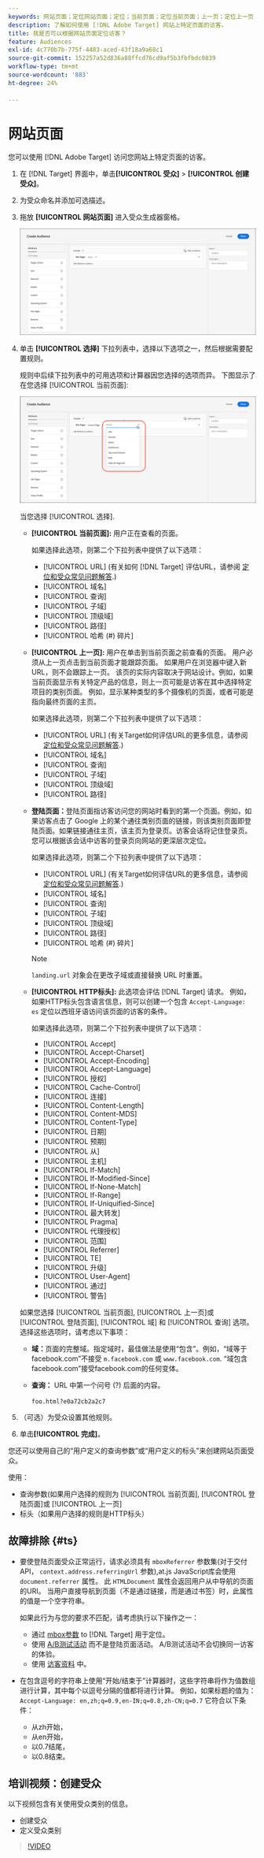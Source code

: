 ```yaml
---
keywords: 网站页面；定位网站页面；定位；当前页面；定位当前页面；上一页；定位上一页；登陆页面；定位登陆页面；HTTP标头
description: 了解如何使用 [!DNL Adobe Target] 网站上特定页面的访客。
title: 我是否可以根据网站页面定位访客？
feature: Audiences
exl-id: 4c770b7b-775f-4483-aced-43f18a9a68c1
source-git-commit: 152257a52d836a88ffcd76cd9af5b3fbfbdc0839
workflow-type: tm+mt
source-wordcount: '883'
ht-degree: 24%

---
```


# 网站页面

您可以使用 [!DNL Adobe Target] 访问您网站上特定页面的访客。

1. 在 [!DNL Target] 界面中，单击&#x200B;**[!UICONTROL 受众]** > **[!UICONTROL 创建受众]**。
1. 为受众命名并添加可选描述。
1. 拖放 **[!UICONTROL 网站页面]** 进入受众生成器窗格。

   ![“网站页面”受众](assets/target_site_pages.png)

1. 单击 **[!UICONTROL 选择]** 下拉列表中，选择以下选项之一，然后根据需要配置规则。

   规则中后续下拉列表中的可用选项和计算器因您选择的选项而异。 下图显示了在您选择 [!UICONTROL 当前页面]:

   ![当前页面](assets/current-page.png)

   当您选择 [!UICONTROL 选择].

   * **[!UICONTROL 当前页面]:** 用户正在查看的页面。

      如果选择此选项，则第二个下拉列表中提供了以下选项：

      * [!UICONTROL URL] (有关如何 [!DNL Target] 评估URL，请参阅 [定位和受众常见问题解答](/help/main/c-target/c-troubleshooting-targets-and-audiences/troubleshooting-targets-and-audiences.md).)
      * [!UICONTROL 域名]
      * [!UICONTROL 查询]
      * [!UICONTROL 子域]
      * [!UICONTROL 顶级域]
      * [!UICONTROL 路径]
      * [!UICONTROL 哈希 (#) 碎片]
   * **[!UICONTROL 上一页]:** 用户在单击到当前页面之前查看的页面。 用户必须从上一页点击到当前页面才能跟踪页面。 如果用户在浏览器中键入新URL，则不会跟踪上一页。 该页的实际内容取决于网站设计。例如，如果当前页面显示有关特定产品的信息，则上一页可能是访客在其中选择特定项目的类别页面。 例如，显示某种类型的多个摄像机的页面，或者可能是指向最终页面的主页。

      如果选择此选项，则第二个下拉列表中提供了以下选项：

      * [!UICONTROL URL] (有关Target如何评估URL的更多信息，请参阅 [定位和受众常见问题解答](/help/main/c-target/c-troubleshooting-targets-and-audiences/troubleshooting-targets-and-audiences.md).)
      * [!UICONTROL 域名]
      * [!UICONTROL 查询]
      * [!UICONTROL 子域]
      * [!UICONTROL 顶级域]
      * [!UICONTROL 路径]
   * **登陆页面：**&#x200B;登陆页面指访客访问您的网站时看到的第一个页面。例如，如果访客点击了 Google 上的某个通往类别页面的链接，则该类别页面即登陆页面。如果链接通往主页，该主页为登录页。访客会话将记住登录页。您可以根据该会话中访客的登录页向网站的更深层次定位。

      如果选择此选项，则第二个下拉列表中提供了以下选项：

      * [!UICONTROL URL] (有关Target如何评估URL的更多信息，请参阅 [定位和受众常见问题解答](/help/main/c-target/c-troubleshooting-targets-and-audiences/troubleshooting-targets-and-audiences.md).)
      * [!UICONTROL 域名]
      * [!UICONTROL 查询]
      * [!UICONTROL 子域]
      * [!UICONTROL 顶级域]
      * [!UICONTROL 路径]
      * [!UICONTROL 哈希 (#) 碎片]

      >[!NOTE]
      >
      >`landing.url` 对象会在更改子域或直接替换 URL 时重置。

   * **[!UICONTROL HTTP标头]:** 此选项会评估 [!DNL Target] 请求。 例如，如果HTTP标头包含语言信息，则可以创建一个包含 `Accept-Language: es` 定位以西班牙语访问该页面的访客的条件。

      如果选择此选项，则第二个下拉列表中提供了以下选项：

      * [!UICONTROL Accept]
      * [!UICONTROL Accept-Charset]
      * [!UICONTROL Accept-Encoding]
      * [!UICONTROL Accept-Language]
      * [!UICONTROL 授权]
      * [!UICONTROL Cache-Control]
      * [!UICONTROL 连接]
      * [!UICONTROL Content-Length]
      * [!UICONTROL Content-MDS]
      * [!UICONTROL Content-Type]
      * [!UICONTROL 日期]
      * [!UICONTROL 预期]
      * [!UICONTROL 从]
      * [!UICONTROL 主机]
      * [!UICONTROL If-Match]
      * [!UICONTROL If-Modified-Since]
      * [!UICONTROL If-None-Match]
      * [!UICONTROL If-Range]
      * [!UICONTROL If-Uniquified-Since]
      * [!UICONTROL 最大转发]
      * [!UICONTROL Pragma]
      * [!UICONTROL 代理授权]
      * [!UICONTROL 范围]
      * [!UICONTROL Referrer]
      * [!UICONTROL TE]
      * [!UICONTROL 升级]
      * [!UICONTROL User-Agent]
      * [!UICONTROL 通过]
      * [!UICONTROL 警告]

   如果您选择 [!UICONTROL 当前页面], [!UICONTROL 上一页]或 [!UICONTROL 登陆页面], [!UICONTROL 域] 和 [!UICONTROL 查询] 选项。 选择这些选项时，请考虑以下事项：

   * **域：**&#x200B;页面的完整域。指定域时，最佳做法是使用“包含”。例如，“域等于facebook.com”不接受 `m.facebook.com` 或 `www.facebook.com`. “域包含facebook.com”接受facebook.com的任何变体。
   * **查询：** URL 中第一个问号 (?) 后面的内容。

      `foo.html?e0a72cb2a2c7`





1. （可选）为受众设置其他规则。
1. 单击&#x200B;**[!UICONTROL 完成]**。

您还可以使用自己的“用户定义的查询参数”或“用户定义的标头”来创建网站页面受众。

使用：

* 查询参数(如果用户选择的规则为 [!UICONTROL 当前页面], [!UICONTROL 登陆页面]或 [!UICONTROL 上一页]
* 标头（如果用户选择的规则是HTTP标头）

## 故障排除 {#ts}

* 要使登陆页面受众正常运行，请求必须具有 `mboxReferrer` 参数集(对于交付API， `context.address.referringUrl` 参数),at.js JavaScript库会使用 `document.referrer` 属性。 此 `HTMLDocument` 属性会返回用户从中导航的页面的URI。 当用户直接导航到页面（不是通过链接，而是通过书签）时，此属性的值是一个空字符串。

   如果此行为与您的要求不匹配，请考虑执行以下操作之一：

   * 通过 [mbox参数](/help/main/c-implementing-target/c-implementing-target-for-client-side-web/t-mbox-download/c-understanding-global-mbox/pass-parameters-to-global-mbox.md) to [!DNL Target] 用于定位。
   * 使用 [A/B测试活动](/help/main/c-activities/t-test-ab/test-ab.md) 而不是登陆页面活动。 A/B测试活动不会切换同一访客的体验。
   * 使用 [访客资料](/help/main/c-target/c-audiences/c-target-rules/visitor-profile.md) 中。

* 在包含逗号的字符串上使用“开始/结束于”计算器时，这些字符串将作为值数组进行计算，其中每个以逗号分隔的值都将进行计算。 例如，如果标题的值为： `Accept-Language: en,zh;q=0.9,en-IN;q=0.8,zh-CN;q=0.7` 它符合以下条件：
   * 从zh开始，
   * 从en开始，
   * 以0.7结尾，
   * 以0.8结束。

## 培训视频：创建受众

以下视频包含有关使用受众类别的信息。

* 创建受众
* 定义受众类别

>[!VIDEO](https://video.tv.adobe.com/v/17392)
